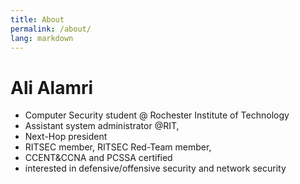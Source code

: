 ```yaml
---
title: About
permalink: /about/
lang: markdown
---
```


# Ali Alamri

* Computer Security student @ Rochester Institute of Technology
* Assistant system administrator @RIT, 
* Next-Hop president
* RITSEC member, RITSEC Red-Team member, 
* CCENT&CCNA and PCSSA certified
* interested in defensive/offensive security and network security 
